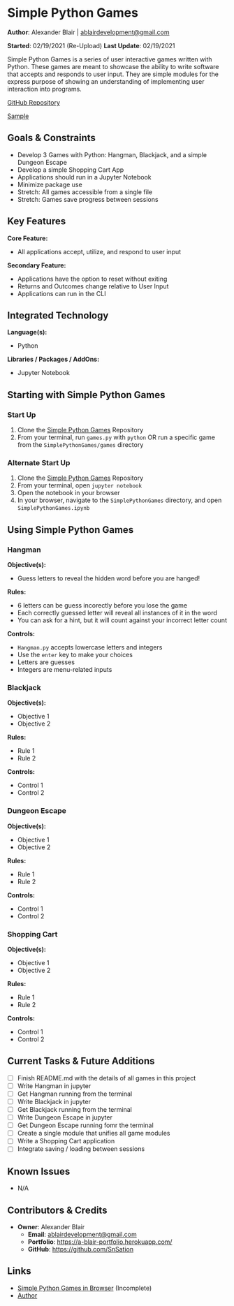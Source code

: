 Simple Python Games
=============

**Author**: Alexander Blair | ablairdevelopment@gmail.com

**Started**: 02/19/2021 (Re-Upload)
**Last Update**: 02/19/2021

Simple Python Games is a series of user interactive games written with Python.
These games are meant to showcase the ability to write software that accepts and responds to user input.
They are simple modules for the express purpose of showing an understanding of implementing user interaction into programs.


[GitHub Repository](https://github.com/SnSation/SimplePythonGames "Simple Python Games Repository")

[Sample](https://a-blair-portfolio.herokuapp.com/project/SimplePythonGames "Simple Python Games on Website")

Goals & Constraints
-------------------------

- Develop 3 Games with Python: Hangman, Blackjack, and a simple Dungeon Escape
- Develop a simple Shopping Cart App
- Applications should run in a Jupyter Notebook
- Minimize package use
- Stretch: All games accessible from a single file
- Stretch: Games save progress between sessions

Key Features
------------

**Core Feature:**
- All applications accept, utilize, and respond to user input

**Secondary Feature:**
- Applications have the option to reset without exiting
- Returns and Outcomes change relative to User Input
- Applications can run in the CLI

Integrated Technology
-----------------------
**Language(s):**
- Python

**Libraries / Packages / AddOns:**
- Jupyter Notebook

Starting with Simple Python Games
-------------------
### Start Up
1. Clone the [Simple Python Games](https://github.com/SnSation/SimplePythonGames/ "Download Simple Python Games") Repository
2. From your terminal, run `games.py` with `python` OR run a specific game from the `SimplePythonGames/games` directory

### Alternate Start Up
1. Clone the [Simple Python Games](https://github.com/SnSation/SimplePythonGames/ "Download Simple Python Games") Repository
2. From your terminal, open `jupyter notebook`
3. Open the notebook in your browser
4. In your browser, navigate to the `SimplePythonGames` directory, and open `SimplePythonGames.ipynb`


Using Simple Python Games
------------
### Hangman

**Objective(s):**
- Guess letters to reveal the hidden word before you are hanged!

**Rules:**
- 6 letters can be guess incorectly before you lose the game
- Each correctly guessed letter will reveal all instances of it in the word
- You can ask for a hint, but it will count against your incorrect letter count

**Controls:**
- `Hangman.py` accepts lowercase letters and integers
- Use the `enter` key to make your choices
- Letters are guesses
- Integers are menu-related inputs

### Blackjack

**Objective(s):**
- Objective 1
- Objective 2

**Rules:**
- Rule 1
- Rule 2

**Controls:**
- Control 1
- Control 2

### Dungeon Escape

**Objective(s):**
- Objective 1
- Objective 2

**Rules:**
- Rule 1
- Rule 2

**Controls:**
- Control 1
- Control 2

### Shopping Cart

**Objective(s):**
- Objective 1
- Objective 2

**Rules:**
- Rule 1
- Rule 2

**Controls:**
- Control 1
- Control 2

Current Tasks & Future Additions
--------------------------------
- [ ] Finish README.md with the details of all games in this project
- [ ] Write Hangman in jupyter
- [ ] Get Hangman running from the terminal
- [ ] Write Blackjack in jupyter
- [ ] Get Blackjack running from the terminal
- [ ] Write Dungeon Escape in jupyter
- [ ] Get Dungeon Escape running fomr the terminal
- [ ] Create a single module that unifies all game modules
- [ ] Write a Shopping Cart application
- [ ] Integrate saving / loading between sessions

Known Issues
------------

- N/A

Contributors & Credits
--------------------------

- **Owner**: Alexander Blair
    - **Email**: ablairdevelopment@gmail.com
    - **Portfolio**: https://a-blair-portfolio.herokuapp.com/
    - **GitHub**: https://github.com/SnSation


Links
-----

- [Simple Python Games in Browser](https://a-blair-portfolio.herokuapp.com/projects/SimplePythonGames "See Simple Python Games in Use") (Incomplete)
- [Author](https://a-blair-portfolio.herokuapp.com/ "Author Website")